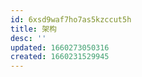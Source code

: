 ```yaml
---
id: 6xsd9waf7ho7as5kzccut5h
title: 架构
desc: ''
updated: 1660273050316
created: 1660231529945
---
```

